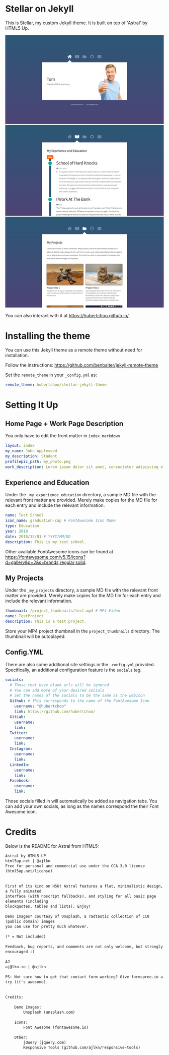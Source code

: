 # Stellar on Jekyll

This is Stellar, my custom Jekyll theme. It is built on top of 'Astral' by HTML5 Up.

![Stellar Homepage](README_img/stellar_home.png)
![Stellar Experience](README_img/stellar_experience.png)
![Stellar Projects](README_img/stellar_projects.png)

You can also interact with it at https://hubertchoo.github.io/.

# Installing the theme

You can use this Jekyll theme as a remote theme without need for installation.

Follow the instructions: https://github.com/benbalter/jekyll-remote-theme

Set the `remote_theme` in your `_config.yml` as:
```yml
remote_theme: hubertchoo/stellar-jekyll-theme
```

# Setting It Up

## Home Page + Work Page Description
You only have to edit the front matter in `index.markdown`
```yml
layout: index
my_name: John Appleseed
my_description: Student
profilepic_path: my_photo.png
work_description: Lorem ipsum dolor sit amet, consectetur adipiscing elit, sed do eiusmod tempor incididunt ut labore et dolore magna aliqua. Ut enim ad minim veniam, quis nostrud exercitation ullamco laboris nisi ut aliquip ex ea commodo consequat.
```

## Experience and Education
Under the `_my_experience_education` directory, a sample MD file with the relevant front matter are provided. Merely make copies for the MD file for each entry and include the relevant information.
```yml
name: Test School
icon_name: graduation-cap # FontAwesome Icon Name
type: Education
year: 2018
date: 2018/12/01 # YYYY/MM/DD
description: This is my test school.
```
Other available FontAwesome icons can be found at https://fontawesome.com/v5.15/icons?d=gallery&p=2&s=brands,regular,solid.

## My Projects
Under the `_my_projects` directory, a sample MD file with the relevant front matter are provided. Merely make copies for the MD file for each entry and include the relevant information.
```yml
thumbnail: /project_thumbnails/test.mp4 # MP4 Video
name: TestProject
description: This is a test project.
```
Store your MP4 project thumbnail in the `project_thumbnails` directory. The thumbnail will be autoplayed.

## Config.YML
There are also some additional site settings in the `_config.yml` provided.
Specifically, an additional configuration feature is the `socials` tag.
```yml
socials:
  # Those that have blank urls will be ignored
  # You can add more of your desired socials
  # Set the names of the socials to be the same as the webicon
  Github: # This corresponds to the name of the FontAwesome Icon
    username: "@hubertchoo"
    link: https://github.com/hubertchoo/
  GitLab:
    username:
    link:
  Twitter:
    username:
    link:
  Instagram:
    username:
    link:
  LinkedIn:
    username:
    link:
  Facebook:
    username:
    link:

```
Those socials filled in will automatically be added as navigation tabs. You can add your own socials, as long as the names correspond the their Font Awesome icon.


# Credits

Below is the README for Astral from HTML5:

```
Astral by HTML5 UP
html5up.net | @ajlkn
Free for personal and commercial use under the CCA 3.0 license (html5up.net/license)


First of its kind on H5U! Astral features a flat, minimalistic design, a fully animated
interface (with noscript fallbacks), and styling for all basic page elements (including
blockquotes, tables and lists). Enjoy!

Demo images* courtesy of Unsplash, a radtastic collection of CC0 (public domain) images
you can use for pretty much whatever.

(* = Not included)

Feedback, bug reports, and comments are not only welcome, but strongly encouraged :)

AJ
aj@lkn.io | @ajlkn

PS: Not sure how to get that contact form working? Give formspree.io a try (it's awesome).


Credits:

	Demo Images:
		Unsplash (unsplash.com)

	Icons:
		Font Awesome (fontawesome.io)

	Other:
		jQuery (jquery.com)
		Responsive Tools (github.com/ajlkn/responsive-tools)
```